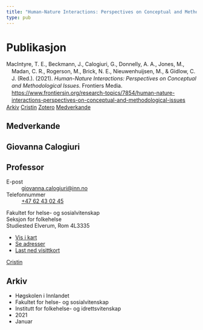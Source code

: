 ```yaml
---
title: "Human-Nature Interactions: Perspectives on Conceptual and Methodological Issues"
type: pub
---
```

<h1>Publikasjon</h1>
<article id="csl-bib-container-3B2QGA2Q" class="csl-bib-container">
  <div class="csl-bib-body" style="line-height: 1.35; padding-left: 1em; text-indent:-1em;">
  <div class="csl-entry">MacIntyre, T. E., Beckmann, J., Calogiuri, G., Donnelly, A. A., Jones, M., Madan, C. R., Rogerson, M., Brick, N. E., Nieuwenhuijsen, M., &amp; Gidlow, C. J. (Red.). (2021). <i>Human-Nature Interactions: Perspectives on Conceptual and Methodological Issues</i>. Frontiers Media. <a href="https://www.frontiersin.org/research-topics/7854/human-nature-interactions-perspectives-on-conceptual-and-methodological-issues">https://www.frontiersin.org/research-topics/7854/human-nature-interactions-perspectives-on-conceptual-and-methodological-issues</a></div>
</div>
  <div class="csl-bib-buttons">
    <a href="#taxonomy-article-3B2QGA2Q" class="csl-bib-button">Arkiv</a>
    <a href="https://app.cristin.no/results/show.jsf?id=1866086" alt="Cristin URL" class="csl-bib-button">Cristin</a>
    <a href="http://zotero.org/groups/5022929/items/3B2QGA2Q" alt="Zotero URL" class="csl-bib-button">Zotero</a>
    <a href="#contributors-article-3B2QGA2Q" class="csl-bib-button">Medverkande</a>
  </div>
  <div id="csl-bib-meta-container-3B2QGA2Q"></div>
</article>
<div id="csl-bib-meta-3B2QGA2Q" class="csl-bib-meta">
  <article id="contributors-article-3B2QGA2Q" class="contributors-article">
    <h1>Medverkande</h1>
    <div class="personas">
<div class="vrtx-hinn-person-card">
<div class="photo">
<i class="lar la-user-circle missing-person"></i>
</div>
<div class="info">
<hgroup><h1>Giovanna Calogiuri</h1>
<h2>Professor</h2>
</hgroup><dl>
<dt>E-post</dt>
<dd>
<a href="mailto:giovanna.calogiuri@inn.no">giovanna.calogiuri@inn.no</a>
</dd>
<dt>Telefonnummer</dt>
<dd><a href="tel:+4762430245">
+47 62 43 02 45
</a></dd>
</dl>
<p>
Fakultet for helse- og sosialvitenskap<br>
Seksjon for folkehelse<br>
Studiested Elverum,
Rom 4L3335
</p>
<ul class="vrtx-hinn-links">
<li><a href="https://www.google.com/maps?q=60.88177,11.53669">Vis i kart</a></li>
<li><a href="https://www.inn.no/finn-en-ansatt/giovanna-calogiuri.html#vrtx-hinn-addresses">Se adresser</a></li>
<li><a href="https://www.inn.no/finn-en-ansatt/giovanna-calogiuri.html?vrtx=vcf">Last ned visittkort</a></li>
</ul>
</div>
</div>
<a href="https://app.cristin.no/persons/show.jsf?id=358086" alt="Cristin URL" class="personas-cristin">Cristin</a>
</div>
  </article>
  <article id="taxonomy-article-3B2QGA2Q" class="taxonomy-article">
    <h1>Arkiv</h1>
    <ul>
      <li>Høgskolen i Innlandet</li>
      <li>Fakultet for helse- og sosialvitenskap</li>
      <li>Institutt for folkehelse- og idrettsvitenskap</li>
      <li>2021</li>
      <li>Januar</li>
    </ul>
  </article>
</div>
